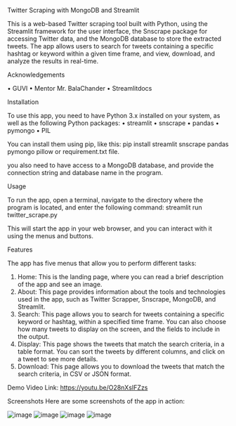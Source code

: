 Twitter Scraping with MongoDB and Streamlit

This is a web-based Twitter scraping tool built with Python, using the Streamlit framework for the user interface, the Snscrape package for accessing Twitter data, and the MongoDB database to store the extracted tweets. The app allows users to search for tweets containing a specific hashtag or keyword within a given time frame, and view, download, and analyze the results in real-time.

Acknowledgements

•	GUVI
•	Mentor Mr. BalaChander
•	Streamlitdocs

Installation

To use this app, you need to have Python 3.x installed on your system, as well as the following Python packages:
•	streamlit
•	snscrape
•	pandas
•	pymongo
•	PIL

You can install them using pip, like this:
pip install streamlit snscrape pandas pymongo pillow
or 
requirement.txt file.

you also need to have access to a MongoDB database, and provide the connection string and database name in the program.


Usage

To run the app, open a terminal, navigate to the directory where the program is located, and enter the following command:
streamlit run twitter_scrape.py

This will start the app in your web browser, and you can interact with it using the menus and buttons.

Features

The app has five menus that allow you to perform different tasks:
1.	Home: This is the landing page, where you can read a brief description of the app and see an image.
2.	About: This page provides information about the tools and technologies used in the app, such as Twitter Scrapper, Snscrape, MongoDB, and Streamlit.
3.	Search: This page allows you to search for tweets containing a specific keyword or hashtag, within a specified time frame. You can also choose how many tweets to display on the screen, and the fields to include in the output.
4.	Display: This page shows the tweets that match the search criteria, in a table format. You can sort the tweets by different columns, and click on a tweet to see more details.
5.	Download: This page allows you to download the tweets that match the search criteria, in CSV or JSON format.

Demo Video Link: https://youtu.be/O28nXsIFZzs


Screenshots
Here are some screenshots of the app in action: 
 
![image](https://user-images.githubusercontent.com/99309914/224333894-2ccdae6b-7c93-485d-9aa6-e81f19bb52c1.png) 
![image](https://user-images.githubusercontent.com/99309914/224333947-249df003-c268-4ed3-9f51-19151319788e.png)
![image](https://user-images.githubusercontent.com/99309914/224334038-11b113b3-7ddb-4ad5-8e1d-ff41c79b003c.png)
![image](https://user-images.githubusercontent.com/99309914/224334091-ce845172-efff-40ba-a478-42ba348bb074.png)


 
 

